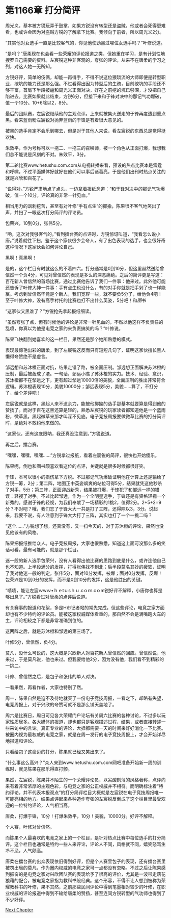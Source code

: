 # 第1166章 打分简评

周光义，基本被方锐玩弄于鼓掌，如果方锐没有转型还是盗贼，他或者会死得更难看，也或许会因为对盗贼方锐的了解拿下比赛。我倾向于前者，所以周光义2分。

“其实他对女选手一直是比较客气的，你见他使劲黑过哪位女选手吗？”叶修说道。

“是吗？”唐柔现在也会看一些荣耀的评论报道之类，但她重在学习，是有计划性地搜罗自己需要的资料。左宸锐这种非客观的，夸张的评论，从来不在唐柔的学习之列，对这人她一无所知。

方锐好评，简单的伎俩，却能一再得手，不得不说这位猥琐流的大师即便是转型职业，挖坑的能力还是那么强。不过看得出因为转型后的生疏，目前挖坑的手段还不够丰富，首局下半段被逼和周光义正面对决，好在之前挖的坑已够深，才没把自己陷进去。比赛如果就此结束，方锐6分，但接下来和于锋对决中的那记气功爆破，值一个10分。10+6除以2，8分。

最后的团队赛，左宸锐继续他的主观点评。上来就被集火送走的于锋再度遭到重点黑。看来蓝雨粉左宸锐对抛弃蓝雨的于锋是有着很大意见的。

被黑的选手肯定不会乐到哪去，但是对于其他人来说，看左宸锐的东西总是觉得挺欢快。

朱效平，作为号称可以一拖二、一拖三的召唤师，被一个角色从正面打爆，我想我们总不能说是风刻的不对。朱效平，3分。

第二轮比赛www.hetushu.com.com从电视转播来看，预设的热点比赛本是雷霆和呼啸，不过平面媒体好就好在他们可以事后诸葛亮，于是他们出刊时热点关注的就是兴欣和百花了。

“说得对。”方锐严肃地点了点头，一边拿着报纸念道：“和于锋对决中的那记气功爆破，值一个10分。评论真的非常一针见血。”

相当用力的讽刺挖苦，甚至有对叶修“手有点生”的揶揄，陈果很不客气地笑出了声，并扫了一眼这次打分简评的评论员。

包荣兴，10到0分，张伟5分。

“哟，这次对我够客气的。”看到擂台赛的点评时，方锐惊讶叫道，“我看怎么说小唐。”说着就往下扫，鉴于这个家伙很少会夸人，有了出色表现的选手，也会很好奇这种情况下这家伙会如何评论自己。

黑啊！真黑啊！

是的，这个栏目有时就这么的不着四六。打分通常是0到10分，但这里赫然送给曾信然一个负4分，可见对曾信然的表现是多么的深恶痛绝。之后的简评更是写道：百花新人曾信然的首场比赛，通过比赛他告诉了我们一件事：他来过。此外他可能还告诉了叶修大神一件事：手有点生也没什么，有的对手你就是把手剁了也一样能赢。考虑到曾信然毕竟是个新人，我们宽容一些，就不要负5分了，给他负4吧！至于叶修大神，没有高手衬托的比赛也打不出什么英姿，5分吧！和*图*书

“这家伙又黑谁了？”方锐抢先拿起报纸细读。

“虽然夸张了点，但有时候他的评论是非常一针见血的，不然以他这样不负责任的乱喷，你真以为他是电竞之家约来负责搞笑的吗？”叶修说。

陈果飞快翻到她喜欢的这一栏目，果然还是那个她所熟悉的模式。

表现最惊艳出彩的唐柔，到了左宸锐这反而只有短短几句了，证明这家伙擅长黑人懒得夸赞绝不是虚言。

邹远想和苏沐橙正面对抗，结果走错了路，被全面压制。邹远想正面解决苏沐橙的压制，最后被轰成了渣。一句话，邹远小瞧了苏沐橙的实力。技术、经验、意识，苏沐橙都不在邹远之下，更有超过邹远10000倍的美貌，全面压制的胜出非常符合逻辑。苏沐橙表现10分，美貌10000分；邹远表现5分，美貌……算了，不打分了，给个差评吧！

左宸锐就是这样，黑起人来不遗余力，能被他揶揄的选手那基本就要算是得到他的赞扬了。而对于百花这黑还算是轻的，熟悉左宸锐的玩家读者都知道他是一个蓝雨粉，微草黑，黑起微草来那才叫深不见底。电子竞技周报要做微草比赛的打分简评时，是绝对不敢约他来做的。

“这家伙，还有这底限呐，我还真没注意到。”方锐说道。

再之后，擂台赛。

“嘿嘿，嘿嘿，嘿嘿……”方锐拿过报纸，看着左宸锐的简评，很快也开始傻乐。

陈果呢，倒也和图书颇喜欢看这位的点评，关键就是很多时候都很好笑。

于锋，本可以很小的损伤拿下方锐。不过那记气功爆破证明他在计算上还是输给了方锐一筹，2分；第二阵，地图正中英姿飒爽的站位可得5分，结果就凭这他秒杀了对手，5分；第三阵，正面迎战新秀，结果被打爆，于锋犯了和邹远一样的错误：轻视了对手。不过比起邹远，作为一个全明星选手，于锋还是有资格轻视一个新秀的。感谢于锋的轻视，为我们奉献了一场精彩的1挑2，值得2分。2+5+2=9分？不对吧？哦，我们忘了于锋大大一共是打了三阵，还得除以3，3分。说起来，我要不说，有人注意到于锋大大打了三阵，其实也打了一个一挑二吗？

“这个……”方锐想了想，还真没有，又一扫今天的，对于苏沐橙的评论，果然也没见他该有的风格。

陈果把报纸推给众人。电子竞技周报，大家也很熟悉，知道这上面可没那么多的笑话可看，最有可能的，就是那个栏目。

迷一般的新人选手包荣兴，没有人看得出他比赛的思路到底是什么，或许连他自己也不知道。上半段满分的发挥，打得张伟找不到北；后半段莫名其妙的疲软，证明了我对他迷一般的判定。张伟5分，面对10分发挥，被爆；面对0分发挥，反爆！包荣兴是10到0分的发挥，而不是0到10分的发挥，这是他胜出的关键。

“啧啧，能让左宸ｗwｗ•ｈｅtｕsｈｕ.cｏｍ.cｏm锐好评不解释，小唐你也算是够出息了。”方锐看过对唐柔的点评后说道。

有关赛事的报道和花絮，多是H市记者站的常先完成，但这些评论，电竞之家方面却也有不少特约的评论员。能被这家权威媒体看重的，那自然不会是满嘴跑火车的主，评论相较之下都是非常准确到位的。

这两阵之后，就是苏沐橙和邹远的第三场了。

叶修5分，曾信然，负4分。

莫凡，没什么可说的，这大概是兴欣新人对百花新人曾信然的回应。曾信然说，他来过，于是莫凡说，他也来过。但我要给他2分，因为没有他，我们看不到精彩的一挑二。

叶修、曾信然之后，是包子和张伟的单人对决。

一看果然，再看作者，大家也特别了然。

周一，陈果自然是迫不及待地就买了一份电子竞技周报，一看之下，却略有失望，电竞周报上，对于兴欣的夸赞可就不是那么铺天盖地了。

周六是比赛日，周日可见各大荣耀门户论坛有关周六比赛的各种讨论，不过多以玩家性质居多。各大媒体的报道，却也都只是客观描述过程、结果，或者直接转述一些采访中的言论。真正专业的评论，大抵都需要一天的时间来好好消化一下比赛。被圈内视为最权威的电竞之家，就是在周一发行的电子竞技周报上，才会开始详尽地报道和评论。

只看给包子这豪迈的打分，陈果就已经又笑出来了。

“什么事这么高兴？”众人来到www.hetushu.com.com网吧准备开始新一周的训练时，就见陈果在那乐得直打颤。

果然，左宸锐，陈果并不陌生的一个荣耀评论员，以尖酸刻薄的风格著称，点评向来有着非常浓厚的主观色彩，与电竞之家的公正权威并不相符。而明确标注着“特约评论，并不代表本报观点”的打分简评栏目大概就是左宸锐在电子竞技周报唯一可能亮相的地方。结果点评起来各种造作夸张的左宸锐反倒成了这个栏目里最受欢迎的一位特约评论，人气相当高。

唐柔，打爆于锋，10分！打爆朱效平，10分！美貌，10000分。好评不解释。

个人赛，叶修对曾信然。

而陈果个人最喜欢的电竞之家上的一个栏目，是针对热点比赛中每位选手的打分简评。这个栏目也通常是特约一些人来评论，评论人不同，风格就不同，嬉笑怒骂生冷不忌，人气颇高。

唐柔在擂台赛的出众表现依旧得到好评，但是个人赛里包子的表现，还有擂台赛里被罚出局的莫凡，作为圈内权威的电竞之家可一点都没有忽略。不过之后让陈果感到振奋的是电竞之家对兴欣团队赛的表现给予了很高的评价，尤其是一波带走落花狼藉的配合，被电竞之家指为教科书般经典。这个形容，不得不让人想到被称为荣耀教科书的叶修，果不其然，之前那些民间评论中得到笔墨相对较少的叶修，在职业权威的评论报道中得到不输给唐柔的赞扬，甚至连同方锐转型的气功师也得到了不少好评。



[Next Chapter](%E7%AC%AC1167%E7%AB%A0%20%E5%8C%85%E5%AD%90%E7%9A%84%E5%A4%8D%E7%9B%98.md)
